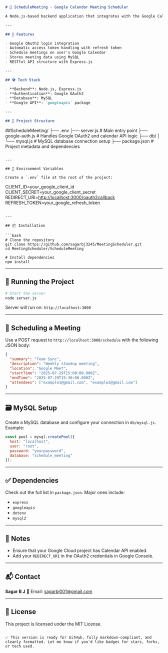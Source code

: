 ```markdown
# 📅 ScheduleMeeting - Google Calendar Meeting Scheduler

A Node.js-based backend application that integrates with the Google Calendar API to schedule meetings using OAuth2 authentication.

---

## 🚀 Features

- Google OAuth2 login integration  
- Automatic access token handling with refresh token  
- Schedule meetings on user's Google Calendar  
- Stores meeting data using MySQL  
- RESTful API structure with Express.js  

---

## 🛠️ Tech Stack

- **Backend**: Node.js, Express.js  
- **Authentication**: Google OAuth2  
- **Database**: MySQL  
- **Google API**: `googleapis` package  

---

## 📁 Project Structure

```

##ScheduleMeeting/
├── .env
├── server.js               # Main entry point
├── google-auth.js          # Handles Google OAuth2 and calendar API logic
├── db/
│   └── mysql.js            # MySQL database connection setup
├── package.json            # Project metadata and dependencies

```

---

## 🔐 Environment Variables

Create a `.env` file at the root of the project:

```

CLIENT\_ID=your\_google\_client\_id
CLIENT\_SECRET=your\_google\_client\_secret
REDIRECT\_URI=[http://localhost:3000/oauth2callback](http://localhost:3000/oauth2callback)
REFRESH\_TOKEN=your\_google\_refresh\_token

````

---

## 📦 Installation

```bash
# Clone the repository
git clone https://github.com/sagarbj3245/MeetingScheduler.git
cd MeetingScheduler/ScheduleMeeting

# Install dependencies
npm install
````

---

## 🧪 Running the Project

```bash
# Start the server
node server.js
```

Server will run on: `http://localhost:3000`

---

## 📅 Scheduling a Meeting

Use a POST request to `http://localhost:3000/schedule` with the following JSON body:

```json
{
  "summary": "Team Sync",
  "description": "Weekly standup meeting",
  "location": "Google Meet",
  "startTime": "2025-07-29T15:00:00.000Z",
  "endTime": "2025-07-29T15:30:00.000Z",
  "attendees": ["example1@gmail.com", "example2@gmail.com"]
}
```

---

## 🗃️ MySQL Setup

Create a MySQL database and configure your connection in `db/mysql.js`. Example:

```js
const pool = mysql.createPool({
  host: "localhost",
  user: "root",
  password: "yourpassword",
  database: "schedule_meeting"
});
```

---

## ✅ Dependencies

Check out the full list in `package.json`. Major ones include:

* `express`
* `googleapis`
* `dotenv`
* `mysql2`

---

## 📌 Notes

* Ensure that your Google Cloud project has Calendar API enabled.
* Add your `REDIRECT_URI` in the OAuth2 credentials in Google Console.

---

## 📬 Contact

**Sagar B J**
📧 Email: [sagarbj001@gmail.com](mailto:sagarbj001@gmail.com)

---

## 📄 License

This project is licensed under the MIT License.

```

✅ This version is ready for GitHub, fully markdown-compliant, and cleanly formatted. Let me know if you'd like badges for stars, forks, or tech used.
```
